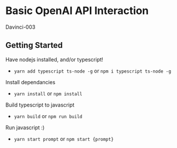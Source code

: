 # Basic OpenAI API Interaction

Davinci-003

## Getting Started

Have nodejs installed, and/or typescript!

- `yarn add typescript ts-node -g` or `npm i typescript ts-node -g`

Install dependancies

- `yarn install` or `npm install`

Build typescript to javascript

- `yarn build` or `npm run build`

Run javascript :)

- `yarn start prompt` or `npm start {prompt}`
